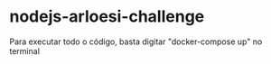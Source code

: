 # nodejs-arloesi-challenge
Para executar todo o código, basta digitar "docker-compose up" no terminal
